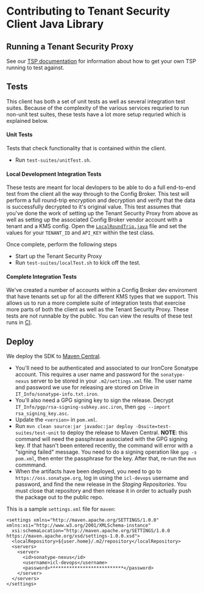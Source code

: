 # Contributing to Tenant Security Client Java Library

## Running a Tenant Security Proxy

See our [TSP documentation](https://ironcorelabs.com/docs/customer-managed-keys/tenant-security-proxy/overview) for information about how to get your own TSP running to test against.

## Tests

This client has both a set of unit tests as well as several integration test suites. Because of the complexity of the various services requried to run non-unit test suites, these tests have a lot more setup requried which is explained below.

#### Unit Tests

Tests that check functionality that is contained within the client.

- Run `test-suites/unitTest.sh`.

#### Local Development Integration Tests

These tests are meant for local devlopers to be able to do a full end-to-end test from the client all the way through to the Config Broker. This test will perform a full round-trip encryption and decryption and verify that the data is successfully decrypted to it's original value. This test assumes that you've done the work of setting up the Tenant Security Proxy from above as well as setting up the associated Config Broker vendor account with a tenant and a KMS config. Open the [`LocalRoundTrip.java`](src/test/java/com/ironcorelabs/tenantsecurity/kms/v1/LocalRoundTrip.java) file and set the values for your `TENANT_ID` and `API_KEY` within the test class.

Once complete, perform the following steps

- Start up the Tenant Security Proxy
- Run `test-suites/localTest.sh` to kick off the test.

#### Complete Integration Tests

We've created a number of accounts within a Config Broker dev enviroment that have tenants set up for all the different KMS types that we support. This allows us to run a more complete suite of integration tests that exercise more parts of both the client as well as the Tenant Security Proxy. These tests are not runnable by the public. You can view the results of these test runs in [CI](https://github.com/IronCoreLabs/tenant-security-client-java/actions).

## Deploy

We deploy the SDK to [Maven Central](https://search.maven.org/artifact/com.ironcorelabs/tenant-security-java/).

- You'll need to be authenticated and associated to our IronCore Sonatype account. This requires a user name and password for the
`sonatype-nexus` server to be stored in your `.m2/settings.xml` file. The user name and password we use for releasing are stored
on Drive in `IT_Info/sonatype-info.txt.iron`.
- You'll also need a GPG signing key to sign the release. Decrypt `IT_Info/pgp/rsa-signing-subkey.asc.iron`, then
`gpg --import rsa_signing_key.asc`.
- Update the `<version>` in `pom.xml`.
- Run `mvn clean source:jar javadoc:jar deploy -Dsuite=test-suites/test-unit` to deploy the release to Maven Central.
**NOTE**: this command will need the passphrase associated with the GPG signing key.
If that hasn't been entered recently, the command will error with a "signing failed" message.
You need to do a signing operation like `gpg -s pom.xml`, then enter the passphrase for the key.
After that, re-run the `mvn` commmand.
- When the artifacts have been deployed, you need to go to `https://oss.sonatype.org`, log in using the `icl-devops` username and
password, and find the new release in the *Staging Repositories*. You must close that repository and then release it in order to
actually push the package out to the public repo.


This is a sample `settings.xml` file for `maven`:
```
<settings xmlns="http://maven.apache.org/SETTINGS/1.0.0" xmlns:xsi="http://www.w3.org/2001/XMLSchema-instance"
  xsi:schemaLocation="http://maven.apache.org/SETTINGS/1.0.0 https://maven.apache.org/xsd/settings-1.0.0.xsd">
  <localRepository>${user.home}/.m2/repository</localRepository>
  <servers>
    <server>
      <id>sonatype-nexus</id>
      <username>icl-devops</username>
      <password>***************************</password>
    </server>
  </servers>
</settings>
```

